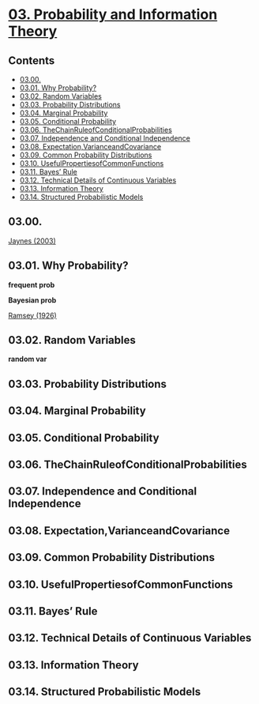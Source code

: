 <!--
Filename: 	note.md
Project: 	/Users/shume/Developer/DeepLearningBook/03
Author: 	shumez <https://github.com/shumez>
Created: 	2019-06-03 19:38:5
Modified: 	2019-06-06 17:14:33
-----
Copyright (c) 2019 shumez
-->

# [03. Probability and Information Theory]

## Contents

* [03.00.][0300]
* [03.01. Why Probability?][0301]
* [03.02. Random Variables][0302]
* [03.03. Probability Distributions][0303]
* [03.04. Marginal Probability][0304]
* [03.05. Conditional Probability][0305]
* [03.06. TheChainRuleofConditionalProbabilities][0306]
* [03.07. Independence and Conditional Independence][0307]
* [03.08. Expectation,VarianceandCovariance][0308]
* [03.09. Common Probability Distributions][0309]
* [03.10. UsefulPropertiesofCommonFunctions][0310]
* [03.11. Bayes’ Rule][0311]
* [03.12. Technical Details of Continuous Variables][0312]
* [03.13. Information Theory][0313]
* [03.14. Structured Probabilistic Models][0314]


## 03.00.

[Jaynes (2003)][2003_Jaynes]


## 03.01. Why Probability?

**frequent prob**

**Bayesian prob**

[Ramsey (1926)][1926_Ramsey]


## 03.02. Random Variables

**random var**


## 03.03. Probability Distributions
## 03.04. Marginal Probability
## 03.05. Conditional Probability
## 03.06. TheChainRuleofConditionalProbabilities
## 03.07. Independence and Conditional Independence
## 03.08. Expectation,VarianceandCovariance
## 03.09. Common Probability Distributions
## 03.10. UsefulPropertiesofCommonFunctions
## 03.11. Bayes’ Rule
## 03.12. Technical Details of Continuous Variables
## 03.13. Information Theory
## 03.14. Structured Probabilistic Models




##
[03. Probability and Information Theory]: https://www.deeplearningbook.org/contents/prob.html

<!-- toc -->
[0300]: #0300
[0301]: #0301_why_probability
[0302]: #0302_random_variables
[0303]: #0303_probability_distributions
[0304]: #0304_marginal_probability
[0305]: #0305_conditional_probability
[0306]: #0306_thechainruleofconditionalprobabilities
[0307]: #0307_independence_and_conditional_independence
[0308]: #0308_expectationvarianceandcovariance
[0309]: #0309_common_probability_distributions
[0310]: #0310_usefulpropertiesofcommonfunctions
[0311]: #0311_bayes_rule
[0312]: #0312_technical_details_of_continuous_variables
[0313]: #0313_information_theory
[0314]: #0314_structured_probabilistic_models

<!-- ref -->
<!-- 0300 -->
[2003_Jaynes]: #0300

<!-- 0301 -->
[1926_Ramsey]: #0301

<!-- fig -->

<!-- term -->

<style type="text/css">
	img{width: 51%; float: right;}
</style>